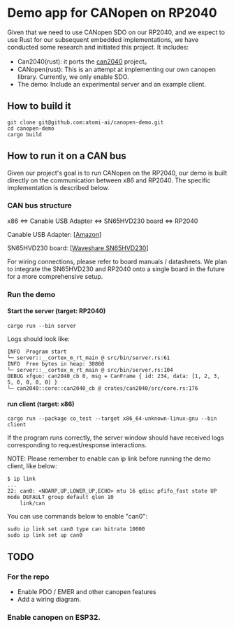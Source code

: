 # Demo app for CANopen on RP2040

Given that we need to use CANopen SDO on our RP2040, and we expect to use Rust for our subsequent embedded implementations, we have conducted some research and initiated this project. It includes:

- Can2040(rust): it ports the [can2040](https://github.com/KevinOConnor/can2040) project。
- CANopen(rust): This is an attempt at implementing our own canopen library. Currently, we only enable SDO.
- The demo: Include an experimental server and an example client.

## How to build it
```shell
git clone git@github.com:atomi-ai/canopen-demo.git
cd canopen-demo
cargo build
```

## How to run it on a CAN bus
Given our project's goal is to run CANopen on the RP2040, our demo is built directly on the communication between x86 and RP2040. The specific implementation is described below.

### CAN bus structure
x86 <=> Canable USB Adapter <=> SN65HVD230 board <=> RP2040

Canable USB Adapter: [[Amazon](https://www.amazon.com/PRIZOM-Converter-Debugger-Analyzer-Candlelight/dp/B0CD6QFQXH/ref=sr_1_6?crid=2TGJJD1KV2Z36&keywords=CANable&qid=1696911666&sprefix=canable%2Caps%2C353&sr=8-6&th=1)]

SN65HVD230 board: [[Waveshare SN65HVD230](https://www.amazon.com/SN65HVD230-CAN-Board-Communication-Development/dp/B00KM6XMXO/ref=sr_1_2?crid=2I4ZLTIPIB93Q&keywords=SN65HVD230+waveshare&qid=1696911860&sprefix=sn65hvd230+waveshar%2Caps%2C146&sr=8-2)]

For wiring connections, please refer to board manuals / datasheets. We plan to integrate the SN65HVD230 and RP2040 onto a single board in the future for a more comprehensive setup.

### Run the demo

#### Start the server (target: RP2040)
```shell
cargo run --bin server
```

Logs should look like:
```text
INFO  Program start
└─ server::__cortex_m_rt_main @ src/bin/server.rs:61
INFO  Free bytes in heap: 30860
└─ server::__cortex_m_rt_main @ src/bin/server.rs:104
DEBUG xfguo: can2040_cb 0, msg = CanFrame { id: 234, data: [1, 2, 3, 5, 0, 0, 0, 0] }
└─ can2040::core::can2040_cb @ crates/can2040/src/core.rs:176
```

#### run client (target: x86)
```shell
cargo run --package co_test --target x86_64-unknown-linux-gnu --bin client
```
If the program runs correctly, the server window should have received logs corresponding to request/response interactions.

NOTE: Please remember to enable can ip link before running the demo client, like below:
```shell
$ ip link
...
22: can0: <NOARP,UP,LOWER_UP,ECHO> mtu 16 qdisc pfifo_fast state UP mode DEFAULT group default qlen 10
    link/can 
```
You can use commands below to enable "can0":
```shell
sudo ip link set can0 type can bitrate 10000
sudo ip link set up can0
```

## TODO
### For the repo
* Enable PDO / EMER and other canopen features
* Add a wiring diagram.
### Enable canopen on ESP32.